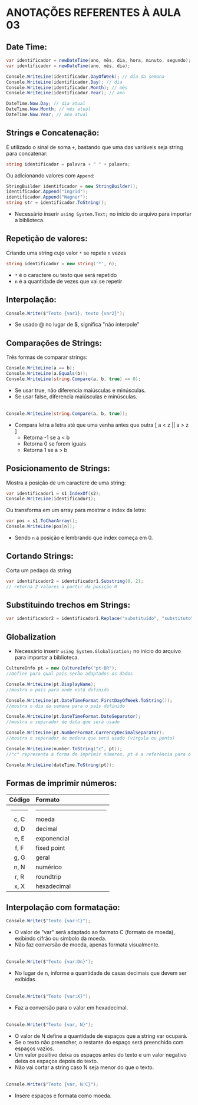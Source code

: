 # ANOTAÇÕES REFERENTES À AULA 03

## Date Time:

```csharp
var identificador = newDateTime(ano, mês, dia, hora, minuto, segundo);
var identificador = newDateTime(ano, mês, dia);

Console.WriteLine(identificador.DayOfWeek); // dia da semana
Console.WriteLine(identificador.Day); // dia
Console.WriteLine(identificador.Month); // mês
Console.WriteLine(identificador.Year); // ano

DateTime.Now.Day; // dia atual
DateTime.Now.Month; // mês atual
DateTime.Now.Year; // ano atual
```

## Strings e Concatenação:

É utilizado o sinal de soma `+`, bastando que uma das variáveis seja string para concatenar:

```csharp
string identificador = palavra + " " + palavra;
```

Ou adicionando valores com `Append`:

```csharp
StringBuilder identificador = new StringBuilder();
identificador.Append("Ingrid");
identificador.Append("Wagner");
string str = identificador.ToString();
```

* Necessário inserir `using System.Text;` no início do arquivo para importar a biblioteca.

## Repetição de valores:

Criando uma string cujo valor `*` se repete `n` vezes

```csharp
string identificador = new string('*', n);
```

* `*` é o caractere ou texto que será repetido
* `n` é a quantidade de vezes que vai se repetir

## Interpolação:

```csharp
Console.Write($"Texto {var1}, texto {var2}");
```

* Se usado @ no lugar de $, significa "não interpole"

## Comparações de Strings:

Três formas de comparar strings:

```csharp
Console.WriteLine(a == b);
Console.WriteLine(a.Equals(b));
Console.WriteLine(string.Compare(a, b, true) == 0);
```

* Se usar true, não diferencia maiúsculas e minúsculas.
* Se usar false, diferencia maiúsculas e minúsculas.
<br><br>

```csharp
Console.WriteLine(string.Compare(a, b, true));
```

* Compara letra a letra até que uma venha antes que outra [ a < z || a > z ]
    * Retorna -1 se a < b
    * Retorna 0 se forem iguais
    * Retorna 1 se a > b

## Posicionamento de Strings:

Mostra a posição de um caractere de uma string:

```csharp
var identificador1 = s1.IndexOf(s2);
Console.WriteLine(identificador1);
```

Ou transforma em um array para mostrar o index da letra:

```csharp
var pos = s1.ToCharArray();
Console.WriteLine(pos[n]);
```

* Sendo `n` a posição e lembrando que index começa em 0.

## Cortando Strings:

Corta um pedaço da string

```csharp
var identificador2 = identificador1.Substring(0, 2);
// retorna 2 valores a partir da posição 0
```

## Substituindo trechos em Strings:

```csharp
var identificador2 = identificador1.Replace("substituído", "substituto");
```

## Globalization

* Necessário inserir `using System.Globalization;` no início do arquivo para importar a biblioteca.

```csharp
CultureInfo pt = new CultureInfo("pt-BR");
//Define para qual país serão adaptados os dados

Console.WriteLine(pt.DisplayName);
//mostra o país para onde está definido

Console.WriteLine(pt.DateTimeFormat.FirstDayOfWeek.ToString());
//mostra o dia da semana para o país definido

Console.WriteLine(pt.DateTimeFormat.DateSeparator);
//mostra o separador de data que será usado

Console.WriteLine(pt.NumberFormat.CurrencyDecimalSeparator);
//mostra o seperador de modera que será usado (vírgula ou ponto)

Console.WriteLine(number.ToString("c", pt));
//"c" representa a forma de imprimir números, pt é a referência para o país definido

Console.WriteLine(dateTime.ToString(pt));
```

## Formas de imprimir números:

| Código | Formato |
|:---:|:---|
| ——— | ———————————— |
| c, C | moeda |
| d, D | decimal |
| e, E | exponencial |
| f, F | fixed point |
| g, G | geral |
| n, N | numérico |
| r, R | roundtrip |
| x, X | hexadecimal |

## Interpolação com formatação:

```csharp
Console.Write($"Texto {var:C}");
```

* O valor de "var" será adaptado ao formato C (formato de moeda), exibindo cifrão ou símbolo da moeda.
* Não faz conversão de moeda, apenas formata visualmente.
<br><br>

```csharp
Console.Write($"Texto {var:Dn}");
```

* No lugar de n, informe a quantidade de casas decimais que devem ser exibidas.
<br><br>

```csharp
Console.Write($"Texto {var:X}");
```

* Faz a conversão para o valor em hexadecimal.
<br><br>

```csharp
Console.Write($"Texto {var, N}");
```

* O valor de N define a quantidade de espaços que a string var ocupará.
* Se o texto não preencher, o restante do espaço será preenchido com espaços vazios.
* Um valor positivo deixa os espaços antes do texto e um valor negativo deixa os espaços depois do texto.
* Não vai cortar a string caso N seja menor do que o texto.
<br><br>

```csharp
Console.Write($"Texto {var, N:C}");
```

* Insere espaços e formata como moeda.